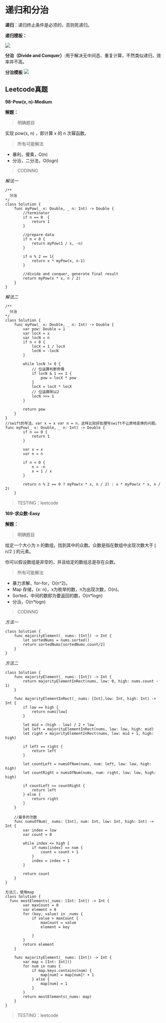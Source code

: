 # 递归和分治

**递归**：递归终止条件是必须的，否则死递归。

**递归模板：**

![](/GeekTimeAlgorithmPass/Resources/7-递归和分治-1.png)

**分治（Divide and Conquer）**:用于解决无中间态、重复计算，不然类似递归，效率并不高。

**分治模板**
![](/GeekTimeAlgorithmPass/Resources/7-递归和分治-2.png)
## Leetcode真题

**98-Pow(x, n)-Medium**

**解题：**
> 明确题目

实现 pow(x, n) ，即计算 x 的 n 次幂函数。

> 所有可能解法

  - 暴利，傻乘，O(n)
  - 分治，二分法，O(logn)

> CODINNG

*解法一*
```
/**
  分治
*/
class Solution {
    func myPow(_ x: Double, _ n: Int) -> Double {
        //terminator
        if n == 0  {
            return 1
        }

        //prepare data
        if n < 0 {
            return myPow(1 / x, -n)
        }

        if n % 2 == 1{
            return x * myPow(x, n-1)
        }

        //divide and conquer, generate final result
        return myPow(x * x, n / 2)
    }
}
```
*解法二*

```
/**
  分治
*/
class Solution {
    func myPow(_ x: Double, _ n: Int) -> Double {
        var pow: Double = 1
        var locX = x
        var locN = n
        if n < 0 {
            locX = 1 / locX
            locN = -locN
        }

        while locN != 0 {
            // 位运算判断奇偶
            if locN & 1 == 1 {
                pow = locX * pow
            }
            locX = locX * locX
            // 位运算除以2
            locN >>= 1
        }

        return pow
    }
}
//swift的写法，var x = x var n = n，这样比较好处理写swift不让原地变换的问题。
func myPow(_ x: Double, _ n: Int) -> Double {
        if n == 0 {
            return 1
        }

        var x = x  
        var n = n

        if n < 0 {
            n = -n
            x = 1 / x
        }

        return n % 2 == 0 ? myPow(x * x, n / 2) : x * myPow(x * x, n / 2)
    }
```
> TESTING：leetcode

**169-求众数-Easy**

**解题：**
> 明确题目

给定一个大小为 n 的数组，找到其中的众数。众数是指在数组中出现次数大于 ⌊ n/2 ⌋ 的元素。

你可以假设数组是非空的，并且给定的数组总是存在众数。

> 所有可能解法

  - 暴力求解，for-for，O(n^2)。
  - Map 存储，{x: n}，x为枚举的数，n为出现次数，O(n)。
  - Sorted，中间的数即为要返回的数，O(n*logn)
  - 分治，O(n*logn)

> CODINNG

*方法一*
```
class Solution {
    func majorityElement(_ nums: [Int]) -> Int {
        let sortedNums = nums.sorted()
        return sortedNums[sortedNums.count/2]
    }
}
```

*方法二*
```
class Solution {
    func majorityElement(_ nums: [Int]) -> Int {
        return majorityElementInRect(nums, low: 0, high: nums.count - 1)
    }

    func majorityElementInRect(_ nums: [Int],low: Int, high: Int) -> Int {
        if low == high {
            return nums[low]
        }

        let mid = (high - low) / 2 + low
        let left = majorityElementInRect(nums, low: low, high: mid)
        let right = majorityElementInRect(nums, low: mid + 1, high: high)

        if left == right {
            return left
        }

        let countLeft = numsOfNum(nums, num: left, low: low, high: high)
        let countRight = numsOfNum(nums, num: right, low: low, high: high)

        if countLeft >= countRight {
            return left
        } else {
            return right
        }
    }

    //最多的次数
    func numsOfNum(_ nums: [Int], num: Int, low: Int, high: Int) -> Int {
        var index = low
        var count = 0

        while index <= high {
            if nums[index] == num {
                count = count + 1
            }
            index = index + 1
        }

        return count
    }
}

方法三，使用map
class Solution {
  func mostElements(_nums: [Int: Int]) -> Int {
        var maxCount = 0
        var element = 0
        for (key, value) in _nums {
            if value > maxCount {
                maxCount = value
                element = key

            }
        }
        return element
    }

    func majorityElement(_ nums: [Int]) -> Int {
        var map = [Int: Int]()
        for num in nums {
            if map.keys.contains(num) {
                map[num] = map[num]! + 1
            } else {
                map[num] = 1
            }
        }
        return mostElements(_nums: map)
    }
}
```
> TESTING：leetcode
